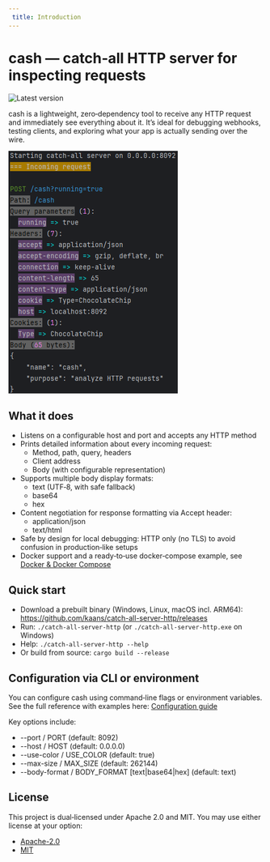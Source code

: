 ```yaml
---
 title: Introduction
---
```


cash — catch‑all HTTP server for inspecting requests
====================================================

![Latest version](https://img.shields.io/github/v/release/kaans/catch-all-server-http)

cash is a lightweight, zero‑dependency tool to receive any HTTP request and immediately see everything about it. It’s ideal for debugging webhooks, testing clients, and exploring what your app is actually sending over the wire.

![Project screenshot placeholder](assets/screenshot.png)

What it does
------------
- Listens on a configurable host and port and accepts any HTTP method
- Prints detailed information about every incoming request:
  - Method, path, query, headers
  - Client address
  - Body (with configurable representation)
- Supports multiple body display formats:
  - text (UTF‑8, with safe fallback)
  - base64
  - hex
- Content negotiation for response formatting via Accept header:
  - application/json
  - text/html
- Safe by design for local debugging: HTTP only (no TLS) to avoid confusion in production‑like setups
- Docker support and a ready‑to‑use docker‑compose example, see [Docker & Docker Compose](docker.md)


Quick start
-----------
- Download a prebuilt binary (Windows, Linux, macOS incl. ARM64): https://github.com/kaans/catch-all-server-http/releases
- Run: `./catch-all-server-http` (or `./catch-all-server-http.exe` on Windows)
- Help: `./catch-all-server-http --help`
- Or build from source: `cargo build --release`

Configuration via CLI or environment
------------------------------------
You can configure cash using command‑line flags or environment variables. See the full reference with examples here:
[Configuration guide](config.md)

Key options include:
- --port / PORT (default: 8092)
- --host / HOST (default: 0.0.0.0)
- --use-color / USE_COLOR (default: true)
- --max-size / MAX_SIZE (default: 262144)
- --body-format / BODY_FORMAT [text|base64|hex] (default: text)

License
-------
This project is dual‑licensed under Apache 2.0 and MIT. You may use either license at your option:
- [Apache-2.0](https://github.com/kaans/catch-all-server-http/blob/main/LICENSE-APACHE)
- [MIT](https://github.com/kaans/catch-all-server-http/blob/main/LICENSE-MIT)
